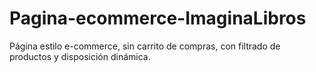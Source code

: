 # Pagina-ecommerce-ImaginaLibros
Página estilo e-commerce, sin carrito de compras, con filtrado de productos y disposición dinámica. 
